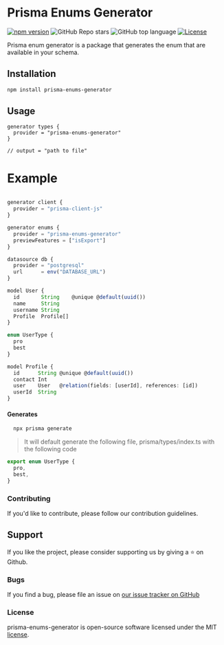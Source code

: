# Prisma Enums Generator

[![npm version](https://img.shields.io/npm/v/prisma-enums-generator.svg)](https://www.npmjs.com/package/prisma-enums-generator)
![GitHub Repo stars](https://img.shields.io/github/stars/umakantp/prisma-enums-generator?style=social)
![GitHub top language](https://img.shields.io/github/languages/top/umakantp/prisma-enums-generator?style=plastic)
[![License](https://img.shields.io/npm/l/prisma-enums-generator.svg)](https://opensource.org/licenses/MIT)

Prisma enum generator is a package that generates the enum that are available in your schema.

## Installation

```bash
npm install prisma-enums-generator
```

## Usage

```prisma
generator types {
  provider = "prisma-enums-generator"
}

// output = "path to file"
```

# Example

```ts

generator client {
  provider = "prisma-client-js"
}

generator enums {
  provider = "prisma-enums-generator"
  previewFeatures = ["isExport"]
}

datasource db {
  provider = "postgresql"
  url      = env("DATABASE_URL")
}

model User {
  id       String    @unique @default(uuid())
  name     String
  username String
  Profile  Profile[]
}

enum UserType {
  pro
  best
}

model Profile {
  id      String @unique @default(uuid())
  contact Int
  user    User   @relation(fields: [userId], references: [id])
  userId  String
}
```

#### Generates

```sh
  npx prisma generate
```

> It will default generate the following file, prisma/types/index.ts with the following code

```ts
export enum UserType {
  pro,
  best,
}
```

### Contributing

If you'd like to contribute, please follow our contribution guidelines.

## Support

If you like the project, please consider supporting us by giving a ⭐️ on Github.

### Bugs

If you find a bug, please file an issue on [our issue tracker on GitHub](https://github.com/umakantp/prisma-enums-generator/issues)

### License

prisma-enums-generator is open-source software licensed under the MIT [license](LICENSE).

```

```
